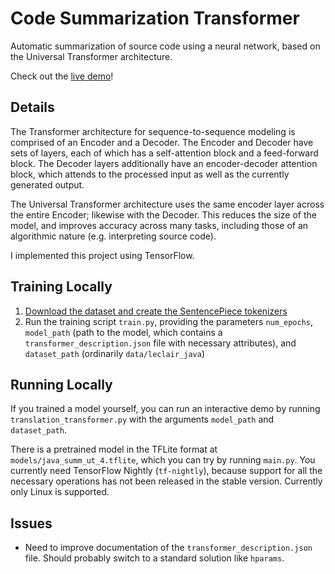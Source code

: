 # Code Summarization Transformer
Automatic summarization of source code using a neural network,
based on the Universal Transformer architecture.

Check out the [live demo](https://nathanielwarner.us/projects/code-completion-demo)!

## Details
The Transformer architecture for sequence-to-sequence modeling is comprised of an Encoder and a Decoder.
The Encoder and Decoder have sets of layers, each of which has a self-attention block and a feed-forward block. 
The Decoder layers additionally have an encoder-decoder attention block, which attends to the processed input as well as the currently generated output.

The Universal Transformer architecture uses the same encoder layer across the entire Encoder; likewise
with the Decoder. This reduces the size of the model, and improves accuracy across many tasks, including
those of an algorithmic nature (e.g. interpreting source code).

I implemented this project using TensorFlow.

## Training Locally
1. [Download the dataset and create the SentencePiece tokenizers](data/leclair_java/README.md)
2. Run the training script `train.py`, providing the parameters `num_epochs`, `model_path` (path to the model, which contains a `transformer_description.json` file with necessary attributes), and `dataset_path` (ordinarily `data/leclair_java`)

## Running Locally
If you trained a model yourself, you can run an interactive demo by running `translation_transformer.py` with the arguments `model_path` and `dataset_path`.

There is a pretrained model in the TFLite format at `models/java_summ_ut_4.tflite`, which you can try by running `main.py`. You currently need TensorFlow Nightly (`tf-nightly`), because support for all the necessary operations has not been released in the stable version. Currently only Linux is supported.

## Issues
- Need to improve documentation of the `transformer_description.json` file. Should probably switch to a standard solution like `hparams`.
